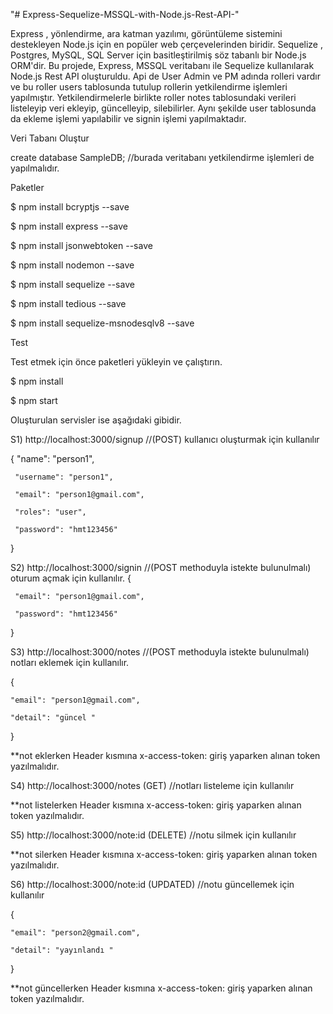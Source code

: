 "# Express-Sequelize-MSSQL-with-Node.js-Rest-API-" 


Express , yönlendirme, ara katman yazılımı, görüntüleme sistemini destekleyen Node.js için en popüler web çerçevelerinden biridir.
Sequelize , Postgres, MySQL, SQL Server için basitleştirilmiş söz tabanlı bir Node.js ORM'dir.
Bu projede, Express, MSSQL veritabanı ile Sequelize kullanılarak Node.js Rest API oluşturuldu.
Api de User Admin ve PM adında rolleri vardır ve bu roller users tablosunda tutulup  rollerin yetkilendirme işlemleri yapılmıştır.
Yetkilendirmelerle birlikte roller notes tablosundaki verileri listeleyip veri ekleyip, güncelleyip, silebilirler.
Aynı şekilde user tablosunda da ekleme işlemi yapılabilir ve signin işlemi yapılmaktadır.

Veri Tabanı Oluştur

create database SampleDB;  //burada veritabanı yetkilendirme işlemleri de yapılmalıdır.

Paketler

$ npm install bcryptjs --save

$ npm install express --save

$ npm install jsonwebtoken --save

$ npm install nodemon --save

$ npm install sequelize --save

$ npm install tedious --save 

$ npm install sequelize-msnodesqlv8 --save



Test

Test etmek için önce paketleri yükleyin ve çalıştırın.

$ npm install

$ npm start

Oluşturulan servisler ise aşağıdaki gibidir.

S1)
 http://localhost:3000/signup  //(POST) kullanıcı oluşturmak için kullanılır
 
 
 {
     "name": "person1",

     "username": "person1",

     "email": "person1@gmail.com",

     "roles": "user",  

     "password": "hmt123456"
 }



S2) 
 http://localhost:3000/signin  //(POST methoduyla istekte bulunulmalı) oturum açmak için kullanılır.
 {

     "email": "person1@gmail.com",

     "password": "hmt123456"
 }



S3)
http://localhost:3000/notes   //(POST methoduyla istekte bulunulmalı)  notları eklemek için kullanılır.



{

    "email": "person1@gmail.com",

    "detail": "güncel "
}

**not eklerken Header kısmına 
x-access-token: giriş yaparken alınan token 
yazılmalıdır.



S4)
http://localhost:3000/notes (GET) //notları listeleme için kullanılır



**not listelerken Header kısmına 
x-access-token: giriş yaparken alınan token 
yazılmalıdır.



S5)
http://localhost:3000/note:id (DELETE) //notu silmek için kullanılır



**not silerken Header kısmına 
x-access-token: giriş yaparken alınan token 
yazılmalıdır.


S6)
http://localhost:3000/note:id (UPDATED) //notu güncellemek için kullanılır


{

    "email": "person2@gmail.com",

    "detail": "yayınlandı "
}


**not güncellerken Header kısmına 
x-access-token: giriş yaparken alınan token 
yazılmalıdır.


#
